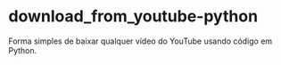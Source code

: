 # download_from_youtube-python
Forma simples de baixar qualquer vídeo do YouTube usando código em Python.
